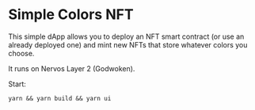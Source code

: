 # Simple Colors NFT

This simple dApp allows you to deploy an NFT smart contract (or use an already deployed one) and mint new NFTs that store whatever colors you choose.

It runs on Nervos Layer 2 (Godwoken).

Start:
```
yarn && yarn build && yarn ui
```